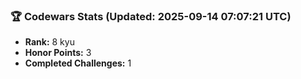 ### 🏆 Codewars Stats (Updated: 2025-09-14 07:07:21 UTC)

- **Rank:** 8 kyu
- **Honor Points:** 3
- **Completed Challenges:** 1
